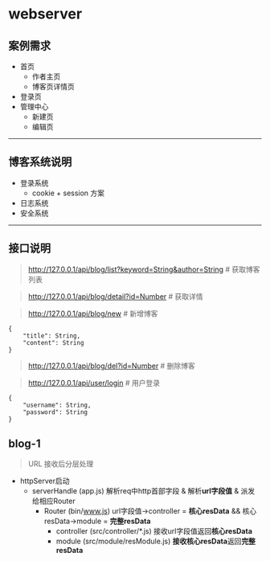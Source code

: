 # webserver
## 案例需求
+ 首页
  + 作者主页
  + 博客页详情页
+ 登录页
+ 管理中心
  + 新建页
  + 编辑页
---
## 博客系统说明
+ 登录系统
    + cookie + session 方案
+ 日志系统
+ 安全系统
---

## 接口说明
> http://127.0.0.1/api/blog/list?keyword=String&author=String # 获取博客列表

> http://127.0.0.1/api/blog/detail?id=Number # 获取详情

> http://127.0.0.1/api/blog/new # 新增博客
```
{
    "title": String,
    "content": String
}
```
> http://127.0.0.1/api/blog/del?id=Number # 删除博客

> http://127.0.0.1/api/user/login # 用户登录
```
{
    "username": String,
    "password": String
}
```

## blog-1
> URL 接收后分层处理
+ httpServer启动   
    + serverHandle (app.js) 解析req中http首部字段 & 解析**url字段值** & 派发给相应Router  
        + Router (bin/www.js) url字段值->controller = **核心resData** && 核心resData->module = **完整resData** 
            + controller (src/controller/*.js) 接收url字段值返回**核心resData**
            + module (src/module/resModule.js) **接收核心resData**返回**完整resData**